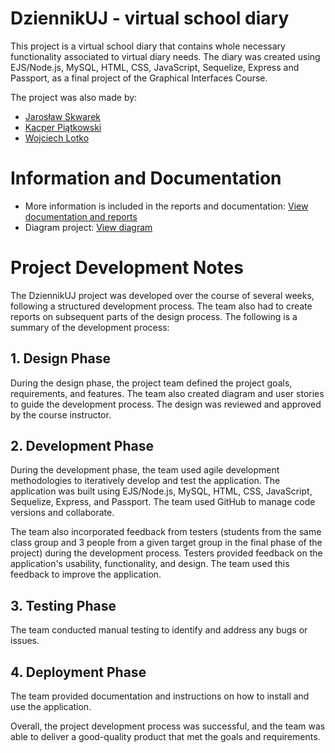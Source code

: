 <h1> DziennikUJ - virtual school diary </h1>

This project is a virtual school diary that contains whole necessary functionality associated to virtual diary needs. The diary was created using EJS/Node.js, MySQL, HTML, CSS, JavaScript, Sequelize, Express and Passport, as a final project of the Graphical Interfaces Course.

The project was also made by:
* [Jarosław Skwarek](https://github.com/ffffffffffffffff0)
* [Kacper Piątkowski](https://github.com/Qazorr)
* [Wojciech Lotko](https://github.com/logger421)

<h1> Information and Documentation</h1>

* More information is included in the reports and documentation: [View documentation and reports](https://github.com/Leovambarii/DziennikUJ/blob/master/Projects-Reports-Analysis/Project-Design-and-Documentation.pdf)
* Diagram project: [View diagram](https://github.com/Leovambarii/DziennikUJ/blob/master/Projects-Reports-Analysis/Diagram.svg)

<h1> Project Development Notes </h1>
The DziennikUJ project was developed over the course of several weeks, following a structured development process. The team also had to create reports on subsequent parts of the design process. The following is a summary of the development process:

<h2>1. Design Phase </h2>
During the design phase, the project team defined the project goals, requirements, and features. The team also created diagram and user stories to guide the development process. The design was reviewed and approved by the course instructor.

<h2>2. Development Phase </h2>
During the development phase, the team used agile development methodologies to iteratively develop and test the application. The application was built using EJS/Node.js, MySQL, HTML, CSS, JavaScript, Sequelize, Express, and Passport. The team used GitHub to manage code versions and collaborate.

The team also incorporated feedback from testers (students from the same class group and 3 people from a given target group in the final phase of the project) during the development process. Testers provided feedback on the application's usability, functionality, and design. The team used this feedback to improve the application.

<h2>3. Testing Phase </h2>
The team conducted manual testing to identify and address any bugs or issues.

<h2>4. Deployment Phase </h2>
The team provided documentation and instructions on how to install and use the application. 

Overall, the project development process was successful, and the team was able to deliver a good-quality product that met the goals and requirements.
